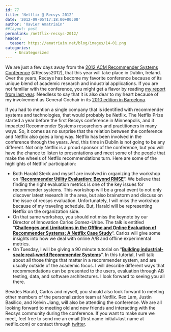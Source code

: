 ```yaml
---
id: 77
title: 'Netflix @ Recsys 2012'
date: '2012-09-05T17:18:00+00:00'
author: 'Xavier Amatriain'
##layout: post
permalink: /netflix-recsys-2012/
header:
  teaser: https://amatriain.net/blog/images/14-01.png
categories:
    - Uncategorized
---
```


We are just a few days away from the [2012 ACM Recommender Systems Conference](http://recsys.acm.org/2012/images/header.png) (#Recsys2012), that this year will take place in Dublin, Ireland. Over the years, Recsys has become my favorite conference because of its unique blend of academic research and industrial applications. If you are not familiar with the conference, you might get a flavor by reading [my report from last year](http://localhost:8080/wordpress/2011/11/recsys-2011-notes-and-pointers.html). Needless to say that it is also dear to my heart because of my involvement as General Cochair in its [2010 edition in Barcelona](http://recsys.acm.org/2010/).

If you had to mention a single company that is identified with recommender systems and technologies, that would probably be Netflix. The Netflix Prize started a year before the first Recsys conference in Minneapolis, and it impacted Recommender Systems researchers and practitioners in many ways. So, it comes as no surprise that the relation between the conference and Netflix also goes a long way. Netflix has been involved in the conference through the years. And, this time in Dublin is not going to be any different. Not only Netflix is a proud sponsor of the conference, but you will have the chance to listen to presentations and meet some of the people that make the wheels of Netflix recommendations turn. Here are some of the highlights of Netflix’ participation:

- Both Harald Steck and myself are involved in organizing the workshop on “**[Recommender Utility Evaluation: Beyond RMSE](http://ir.ii.uam.es/rue2012/)**“. We believe that finding the right evaluation metrics is one of the key issues for recommender systems. This workshop will be a great event to not only discover latest research in the area, but also brainstorm and discuss on the issue of recsys evaluation. Unfortunately, I will miss the workshop because of my traveling schedule. But, Harald will be representing Netflix on the organization side.
- On that same workshop, you should not miss the keynote by our Director of Innovation Carlos Gomez-Uribe. The talk is entitled “[**Challenges and Limitations in the Offline and Online Evaluation of Recommender Systems: A Netflix Case Study**](http://ir.ii.uam.es/rue2012/keynote.html)“. Carlos will give some insights into how we deal with online A/B and offline experimental metrics.
- On Tuesday, I will be giving a 90 minute tutorial on “**[Building industrial-scale real-world Recommender Systems](http://recsys.acm.org/2012/tutorials.html#building)**“. In this tutorial, I will talk about all those things that matter in a recommender system, and are usually outside of the academic focus. I will describe different ways that recommendations can be presented to the users, evaluation through AB testing, data, and software architectures. I look forward to seeing you all there.

Besides Harald, Carlos and myself, you should also look forward to meeting other members of the personalization team at Netflix. Rex Lam, Justin Basilico, and Kelvin Jiang, will also be attending the conference. We are all looking forward to meeting old and new friends and interacting with the Recsys community during the conference. If you want to make sure we meet, feel free to send me an email (first name initial+last name at netflix.com) or contact through [twitter](https://twitter.com/xamat).
